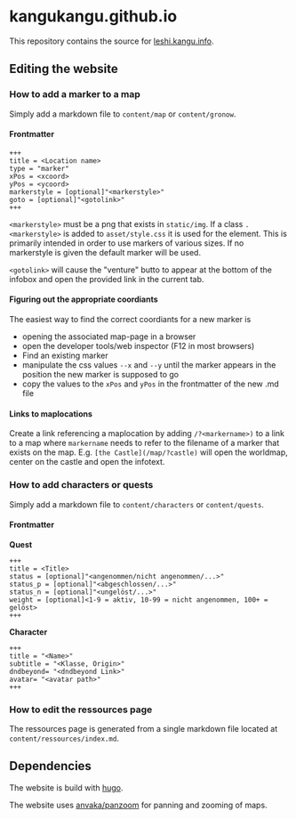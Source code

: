 # kangukangu.github.io
This repository contains the source for [leshi.kangu.info](https://leshi.kangu.info).

## Editing the website

### How to add a marker to a map
Simply add a markdown file to `content/map` or `content/gronow`.
#### Frontmatter
```
+++
title = <Location name>
type = "marker"
xPos = <xcoord>
yPos = <ycoord>
markerstyle = [optional]"<markerstyle>"
goto = [optional]"<gotolink>"
+++
```
`<markerstyle>` must be a png that exists in `static/img`. If a class `.<markerstyle>` is added to `asset/style.css` it is used for the element. This is primarily intended in order to use markers of various sizes. If no markerstyle is given the default marker will be used.

`<gotolink>` will cause the "venture" butto to appear at the bottom of the infobox and open the provided link in the current tab.
#### Figuring out the appropriate coordiants
The easiest way to find the correct coordiants for a new marker is
* opening the associated map-page in a browser
* open the developer tools/web inspector (F12 in most browsers)
* Find an existing marker
* manipulate the css values `--x` and `--y` until the marker appears in the position the new marker is supposed to go
* copy the values to the `xPos` and `yPos` in the frontmatter of the new .md file

#### Links to maplocations
Create a link referencing a maplocation by adding `/?<markername>)` to a link to a map where `markername` needs to refer to the filename of a marker that exists on the map. E.g. `[the Castle](/map/?castle)` will open the worldmap, center on the castle and open the infotext.

### How to add characters or quests
Simply add a markdown file to `content/characters` or `content/quests`.
#### Frontmatter
**Quest**
```
+++
title = <Title>
status = [optional]"<angenommen/nicht angenommen/...>"
status_p = [optional]"<abgeschlossen/...>"
status_n = [optional]"<ungelöst/...>"
weight = [optional]<1-9 = aktiv, 10-99 = nicht angenommen, 100+ = gelöst>
+++
```
**Character**
```
+++
title = "<Name>"
subtitle = "<Klasse, Origin>"
dndbeyond= "<dndbeyond Link>"
avatar= "<avatar path>"
+++
```

### How to edit the ressources page
The ressources page is generated from a single markdown file located at `content/ressources/index.md`.

## Dependencies
The website is build with [hugo](https://gohugo.io/). 

The website uses [anvaka/panzoom](https://github.com/anvaka/panzoom) for panning and zooming of maps.
